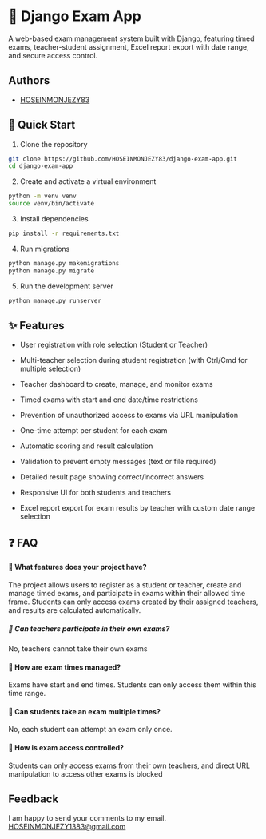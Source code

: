 # 🧪 Django Exam App

A web-based exam management system built with Django, featuring timed exams, teacher-student assignment, Excel report export with date range, and secure access control.

## Authors

- [HOSEINMONJEZY83](https://www.github.com/HOSEINMONJEZY83)

## 🚀 Quick Start

1. Clone the repository

```bash
git clone https://github.com/HOSEINMONJEZY83/django-exam-app.git
cd django-exam-app
```
2. Create and activate a virtual environment

```bash
python -m venv venv
source venv/bin/activate
```
3. Install dependencies

```bash
pip install -r requirements.txt
```
4. Run migrations

```bash
python manage.py makemigrations
python manage.py migrate
```
5. Run the development server

```bash
python manage.py runserver
```

## ✨ Features

- User registration with role selection (Student or Teacher)

- Multi-teacher selection during student registration (with Ctrl/Cmd for multiple selection)

- Teacher dashboard to create, manage, and monitor exams

- Timed exams with start and end date/time restrictions

- Prevention of unauthorized access to exams via URL manipulation

- One-time attempt per student for each exam

- Automatic scoring and result calculation

- Validation to prevent empty messages (text or file required)

- Detailed result page showing correct/incorrect answers

- Responsive UI for both students and teachers

- Excel report export for exam results by teacher with custom date range selection

## ❓ FAQ

#### 📌 What features does your project have?

The project allows users to register as a student or teacher, create and manage timed exams, and participate in exams within their allowed time frame. Students can only access exams created by their assigned teachers, and results are calculated automatically.
##### 📌 Can teachers participate in their own exams?

No, teachers cannot take their own exams
#### 📌 How are exam times managed?

Exams have start and end times. Students can only access them within this time range.
#### 📌 Can students take an exam multiple times?

No, each student can attempt an exam only once.

#### 📌 How is exam access controlled?

Students can only access exams from their own teachers, and direct URL manipulation to access other exams is blocked

## Feedback

I am happy to send your comments to my email. HOSEINMONJEZY1383@gmail.com
